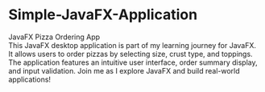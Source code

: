 # Simple-JavaFX-Application
JavaFX Pizza Ordering App  
This JavaFX desktop application is part of my learning journey for JavaFX. It allows users to order pizzas by selecting size, crust type, and toppings. The application features an intuitive user interface, order summary display, and input validation. Join me as I explore JavaFX and build real-world applications!
